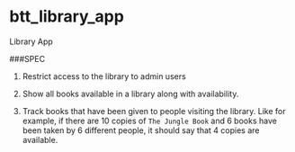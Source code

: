 # btt_library_app
Library App

###SPEC

1. Restrict access to the library to admin users

2. Show all books available in a library along with availability.

3. Track books that have been given to people visiting the library.
   Like for example, if there are 10 copies of `The Jungle Book` and 6 books have been taken by 6 different people,
   it should say that 4 copies are available.

